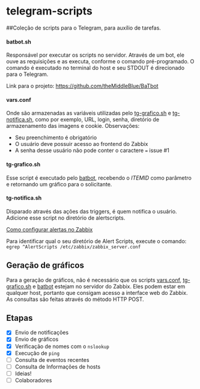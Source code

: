 # telegram-scripts

##Coleção de scripts para o Telegram, para auxílio de tarefas.

#### batbot.sh
Responsável por executar os scripts no servidor. Através de um bot, ele ouve as requisições e as executa, conforme o comando pré-programado. O comando é executado no terminal do host e seu STDOUT é direcionado para o Telegram.

Link para o projeto: https://github.com/theMiddleBlue/BaTbot


#### vars.conf
Onde são armazenadas as variáveis utilizadas pelo [tg-grafico.sh](https://github.com/rauhmaru/telegram-scripts/blob/master/tg-grafico.sh) e [tg-notifica.sh](https://github.com/rauhmaru/telegram-scripts/blob/master/tg-notifica.sh), como por exemplo, URL, login, senha, diretório de armazenamento das imagens e cookie.
Observações:
* Seu preenchimento é obrigatório
* O usuário deve possuir acesso ao frontend do Zabbix
* A senha desse usuário não pode conter o caractere ```=``` issue #1

#### tg-grafico.sh
Esse script é executado pelo [batbot](https://github.com/rauhmaru/telegram-scripts/blob/master/batbot.sh), recebendo o *ITEMID* como parâmetro e retornando um gráfico para o solicitante.


#### tg-notifica.sh
Disparado através das ações das triggers, é quem notifica o usuário.
Adicione esse script no diretório de alertscripts.

[Como configurar alertas no Zabbix](https://www.zabbix.com/documentation/3.0/pt/manual/config/notifications/media/script)

Para identificar qual o seu diretório de Alert Scripts, execute o comando:
```egrep ^AlertScripts /etc/zabbix/zabbix_server.conf```


## Geração de gráficos
Para a geração de gráficos, não é necessário que os scripts [vars.conf](vars.conf), [tg-grafico.sh](tg-grafico.sh) e [batbot](batbot.sh) estejam no servidor do Zabbix. Eles podem estar em qualquer host, portanto que consigam acesso a interface web do Zabbix. As consultas são feitas através do método HTTP POST.

## Etapas
- [x] Envio de notificações
- [x] Envio de gráficos
- [x] Verificação de nomes com o ```nslookup```
- [x] Execução de ```ping```
- [ ] Consulta de eventos recentes
- [ ] Consulta de Informações de hosts
- [ ] Ideias!
- [ ] Colaboradores
